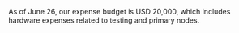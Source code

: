 As of June 26, our expense budget is USD 20,000, which includes hardware expenses related to testing and primary nodes.
